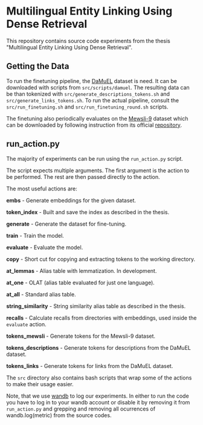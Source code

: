 # Multilingual Entity Linking Using Dense Retrieval

This repository contains source code experiments from the thesis "Multilingual Entity Linking Using Dense Retrieval".

## Getting the Data

To run the finetuning pipeline, the [DaMuEL](https://arxiv.org/abs/2306.09288) dataset is need.
It can be downloaded with scripts from `src/scripts/damuel`.
The resulting data can be than tokenized with `src/generate_descriptions_tokens.sh` and `src/generate_links_tokens.sh`.
To run the actual pipeline, consult the `src/run_finetuning.sh` and `src/run_finetuning_round.sh` scripts.

The finetuning also periodically evaluates on the [Mewsli-9](https://aclanthology.org/2020.emnlp-main.630/) dataset which can be downloaded by
following instruction from its official [repository](https://github.com/google-research/google-research/blob/master/dense_representations_for_entity_retrieval/mel/mewsli-9.md#get-mewsli-9-dataset).

## run_action.py

The majority of experiments can be run using the `run_action.py` script.

The script expects multiple arguments.
The first argument is the action to be performed.
The rest are then passed directly to the action.

The most useful actions are:

**embs** - Generate embeddings for the given dataset.

**token_index** - Built and save the index as described in the thesis.

**generate** - Generate the dataset for fine-tuning.

**train** - Train the model.

**evaluate** - Evaluate the model.

**copy** - Short cut for copying and extracting tokens to the working directory.

**at_lemmas** - Alias table with lemmatization. In development.

**at_one** - OLAT (alias table evaluated for just one language).

**at_all** - Standard alias table.

**string_similarity** - String similarity alias table as described in the thesis.

**recalls** - Calculate recalls from directories with embeddings, used inside the `evaluate` action.

**tokens_mewsli** - Generate tokens for the Mewsli-9 dataset.

**tokens_descriptions** - Generate tokens for descriptions from the DaMuEL dataset.

**tokens_links** - Generate tokens for links from the DaMuEL dataset.

The `src` directory also contains bash scripts that wrap some of the actions to make their usage easier.

Note, that we use [wandb](https://wandb.ai/home) to log our experiments. 
In either to run the code you have to log in to your wandb account or disable it by removing it from `run_action.py`
and grepping and removing all ocurrences of wandb.log(metric) from the source codes.
